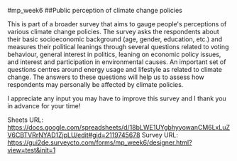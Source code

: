 #mp_week6
##Public perception of climate change policies

This is part of a broader survey that aims to gauge people's perceptions of various climate change policies. The survey asks the respondents about their basic socioeconomic background (age, gender, education, etc.) and measures their political leanings through several questions related to voting behaviour, general interest in politics, leaning on economic policy issues, and interest and participation in environmental causes. An important set of questions centres around energy usage and lifestyle as related to climate change. The answers to these questions will help us to assess how respondents may personally be affected by climate policies. 

I appreciate any input you may have to improve this survey and I thank you in advance for your time! 

Sheets URL: https://docs.google.com/spreadsheets/d/18bLWE1UYgbhyyowanCM6LxLuZV6CBTVRrNYAD1ZjpLU/edit#gid=2119745678
Survey URL: https://gui2de.surveycto.com/forms/mp_week6/designer.html?view=test&init=1